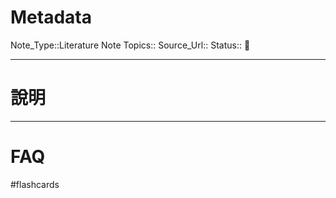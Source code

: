 # Metadata

Note_Type::Literature Note
Topics::
Source_Url::
Status:: 👶

---

# 說明

---

# FAQ

#flashcards
